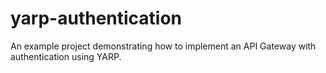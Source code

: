 # yarp-authentication
An example project demonstrating how to implement an API Gateway with authentication using YARP.
